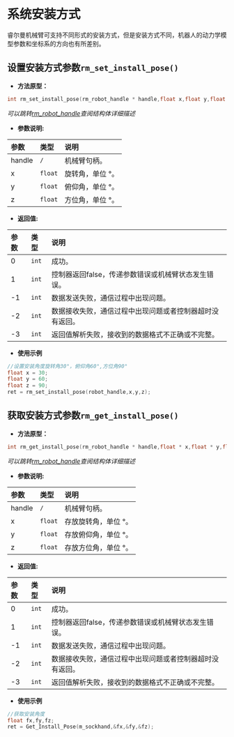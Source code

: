 # 系统安装方式

睿尔曼机械臂可支持不同形式的安装方式，但是安装方式不同，机器人的动力学模型参数和坐标系的方向也有所差别。



## 设置安装方式参数`rm_set_install_pose()`

- **方法原型：**

```C
int rm_set_install_pose(rm_robot_handle * handle,float x,float y,float z)
```

*可以跳转[rm_robot_handle](../struct/rm_robot_handle.md)查阅结构体详细描述*

- **参数说明:**

|   参数    |   类型    |   说明    |
| :--- | :--- | :--- |
|   handle  |    `/`    |    机械臂句柄。    |
|  x  |    `float`    |    旋转角，单位 °。    |
|  y  |    `float`    |    俯仰角，单位 °。    |
|  z  |    `float`    |    方位角，单位 °。    |

- **返回值:**

|   参数    |   类型    |   说明    |
| :--- | :--- | :--- |
|   0  |    `int`    |    成功。    |
|   1  |    `int`    |    控制器返回false，传递参数错误或机械臂状态发生错误。    |
|  -1  |    `int`    |    数据发送失败，通信过程中出现问题。    |
|  -2  |    `int`    |    数据接收失败，通信过程中出现问题或者控制器超时没有返回。    |
|  -3  |    `int`    |    返回值解析失败，接收到的数据格式不正确或不完整。    |

- **使用示例**
  
```C
//设置安装角度旋转角30°，俯仰角60°,方位角90°
float x = 30;
float y = 60;
float z = 90;
ret = rm_set_install_pose(robot_handle,x,y,z);
```

## 获取安装方式参数`rm_get_install_pose()`

- **方法原型：**

```C
int rm_get_install_pose(rm_robot_handle * handle,float * x,float * y,float * z)
```

*可以跳转[rm_robot_handle](../struct/rm_robot_handle.md)查阅结构体详细描述*

- **参数说明:**

|   参数    |   类型    |   说明    |
| :--- | :--- | :--- |
|   handle  |    `/`    |    机械臂句柄。    |
|  x  |    `float`    |    存放旋转角，单位 °。    |
|  y  |    `float`    |    存放俯仰角，单位 °。    |
|  z  |    `float`    |    存放方位角，单位 °。    |

- **返回值:**

|   参数    |   类型    |   说明    |
| :--- | :--- | :--- |
|   0  |    `int`    |    成功。    |
|   1  |    `int`    |    控制器返回false，传递参数错误或机械臂状态发生错误。    |
|  -1  |    `int`    |    数据发送失败，通信过程中出现问题。    |
|  -2  |    `int`    |    数据接收失败，通信过程中出现问题或者控制器超时没有返回。    |
|  -3  |    `int`    |    返回值解析失败，接收到的数据格式不正确或不完整。    |

- **使用示例**
  
```C
//获取安装角度
float fx,fy,fz;
ret = Get_Install_Pose(m_sockhand,&fx,&fy,&fz);
```
